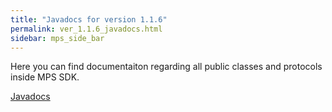 ```yaml
---
title: "Javadocs for version 1.1.6"
permalink: ver_1.1.6_javadocs.html
sidebar: mps_side_bar
---
```

Here you can find documentaiton regarding all public classes and protocols inside MPS SDK.

<a  href="docs/Android/Ver.1.1.6/javadoc/index.html">Javadocs</a>
